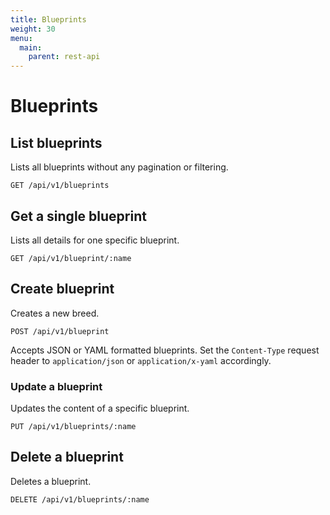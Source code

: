 ```yaml
---
title: Blueprints
weight: 30
menu:
  main:
    parent: rest-api
---
```


# Blueprints

## List blueprints

Lists all blueprints without any pagination or filtering.

    GET /api/v1/blueprints

## Get a single blueprint

Lists all details for one specific blueprint.

    GET /api/v1/blueprint/:name

## Create blueprint

Creates a new breed.

    POST /api/v1/blueprint

Accepts JSON or YAML formatted blueprints. Set the `Content-Type` request header to `application/json` or `application/x-yaml` accordingly.    

### Update a blueprint

Updates the content of a specific blueprint.

    PUT /api/v1/blueprints/:name

## Delete a blueprint

Deletes a blueprint.        

    DELETE /api/v1/blueprints/:name